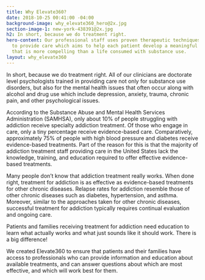 ```yaml
---
title: Why Elevate360?
date: 2018-10-25 00:41:00 -04:00
background-image: why_elevate360_hero@2x.jpg
section-image-1: new-york-438391@2x.jpg
h2: In short, because we do treatment right.
hero-content: Our professional staff uses proven therapeutic techniques and technology
  to provide care which aims to help each patient develop a meaningful life in recovery
  that is more compelling than a life consumed with substance use.
layout: why_elevate360
---
```


In short, because we do treatment right. All of our clinicians are doctorate level psychologists trained in providing care not only for substance use disorders, but also for the mental health issues that often occur along with alcohol and drug use which include depression, anxiety, trauma, chronic pain, and other psychological issues.

According to the Substance Abuse and Mental Health Services Administration (SAMHSA), only about 10% of people struggling with addiction receive specialty addiction treatment.  Of those who engage in care, only a tiny percentage receive evidence-based care.  Comparatively, approximately 75% of people with high blood pressure and diabetes receive evidence-based treatments. Part of the reason for this is that the majority of addiction treatment staff providing care in the United States lack the knowledge, training, and education required to offer effective evidence-based treatments.

Many people don’t know that addiction treatment really works. When done right, treatment for addiction is as effective as evidence-based treatments for other chronic diseases. Relapse rates for addiction resemble those of other chronic diseases such as diabetes, hypertension, and asthma. Moreover, similar to the approaches taken for other chronic diseases, successful treatment for addiction typically requires continual evaluation and ongoing care.

Patients and families receiving treatment for addiction need education to learn what actually works and what just sounds like it should work. There is a big difference!

We created Elevate360 to ensure that patients and their families have access to professionals who can provide information and education about available treatments, and can answer questions about which are most effective, and which will work best for them.
